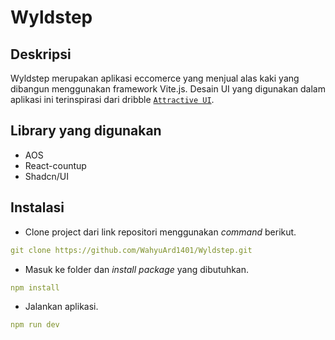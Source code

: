 # Wyldstep

## Deskripsi

Wyldstep merupakan aplikasi eccomerce yang menjual alas kaki yang dibangun menggunakan framework Vite.js. Desain UI yang digunakan dalam aplikasi ini terinspirasi dari dribble [`Attractive UI`](https://dribbble.com/shots/17897500-Nike-Shoe-Store-Ecommerce-Landing-Page/attachments/13075214?mode=media).

## Library yang digunakan

- AOS
- React-countup
- Shadcn/UI

## Instalasi
- Clone project dari link repositori menggunakan <i>command</i> berikut.
```yaml
git clone https://github.com/WahyuArd1401/Wyldstep.git
```
- Masuk ke folder dan <i>install package</i> yang dibutuhkan.
```yaml
npm install
```
- Jalankan aplikasi.
```yaml
npm run dev
```
